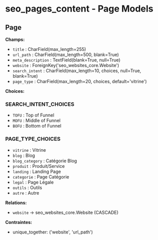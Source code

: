 # seo_pages_content - Page Models

## Page

**Champs:**
- `title` : CharField(max_length=255)
- `url_path` : CharField(max_length=500, blank=True)
- `meta_description` : TextField(blank=True, null=True)
- `website` : ForeignKey('seo_websites_core.Website')
- `search_intent` : CharField(max_length=10, choices, null=True, blank=True)
- `page_type` : CharField(max_length=20, choices, default='vitrine')

**Choices:**

### SEARCH_INTENT_CHOICES
- `TOFU` : Top of Funnel
- `MOFU` : Middle of Funnel
- `BOFU` : Bottom of Funnel

### PAGE_TYPE_CHOICES
- `vitrine` : Vitrine
- `blog` : Blog
- `blog_category` : Catégorie Blog
- `produit` : Produit/Service
- `landing` : Landing Page
- `categorie` : Page Catégorie
- `legal` : Page Légale
- `outils` : Outils
- `autre` : Autre

**Relations:**
- `website` → seo_websites_core.Website (CASCADE)

**Contraintes:**
- unique_together: ('website', 'url_path')